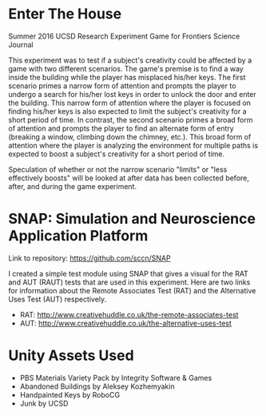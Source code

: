 # Enter The House
Summer 2016 UCSD Research Experiment Game for Frontiers Science Journal

This experiment was to test if a subject's creativity could be affected by a game with two different scenarios. The game's premise is to find a way inside the building while the player has misplaced his/her keys. The first scenario primes a narrow form of attention and prompts the player to undergo a search for his/her lost keys in order to unlock the door and enter the building. This narrow form of attention where the player is focused on finding his/her keys is also expected to limit the subject's creativity for a short period of time. In contrast, the second scenario primes a broad form of attention and prompts the player to find an alternate form of entry (breaking a window, climbing down the chimney, etc.). This broad form of attention where the player is analyzing the environment for multiple paths is expected to boost a subject's creativity for a short period of time. 
  
Speculation of whether or not the narrow scenario "limits" or "less effectively boosts" will be looked at after data has been collected before, after, and during the game experiment.

# SNAP: Simulation and Neuroscience Application Platform
Link to repository: https://github.com/sccn/SNAP

I created a simple test module using SNAP that gives a visual for the RAT and AUT (RAUT) tests that are used in this experiment. Here are two links for information about the Remote Associates Test (RAT) and the Alternative Uses Test (AUT) respectively.
* RAT: http://www.creativehuddle.co.uk/the-remote-associates-test
* AUT: http://www.creativehuddle.co.uk/the-alternative-uses-test

# Unity Assets Used
* PBS Materials Variety Pack by Integrity Software & Games 
* Abandoned Buildings by Aleksey Kozhemyakin 
* Handpainted Keys by RoboCG 
* Junk by UCSD
